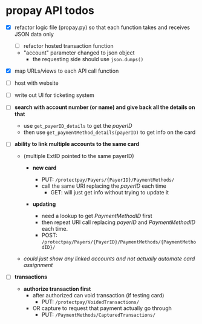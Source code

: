 # propay API todos

- [x] refactor logic file (propay.py) so that each function takes and receives JSON data only
  - [ ] refactor hosted transaction function
  - "account" parameter changed to json object
    - the requesting side should use `json.dumps()`

- [x] map URLs/views to each API call function

- [ ] host with website

- [ ] write out UI for ticketing system

- [ ] **search with account number (or name) and give back all the details on that**
  - use `get_payerID_details` to get the _payerID_
  - then use `get_paymentMethod_details(payerID)` to get info on the card

- [ ] **ability to link multiple accounts to the same card**
  - (multiple ExtID pointed to the same payerID)
    - **new card**
      - PUT: `/protectpay/Payers/{PayerID}/PaymentMethods/`
      - call the same URI replacing the _payerID_ each time
        - GET: will just get info without trying to update it

    - **updating**
      - need a lookup to get _PaymentMethodID_ first
      - then repeat URI call replacing _payerID_ and _PaymentMethodID_ each time.
      - POST: `/protectpay/Payers/{PayerID}/PaymentMethods/{PaymentMethodID}/`

  - _could just show any linked accounts and not actually automate card assignment_

- [ ] **transactions**
  - **authorize transaction first**
    - after authorized can void transaction (if testing card)
      - PUT: `/protectpay/VoidedTransactions/`
    - OR capture to request that payment actually go through
      - PUT: `/PaymentMethods/CapturedTransactions/`

